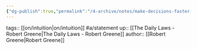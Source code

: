 ```yaml
---
{"dg-publish":true,"permalink":"/4-archive/notes/make-decisions-faster-to-use-your-intuition-more/"}
---
```


tags:: [[on/intuition\|on/intuition]] #a/statement 
up:: [[The Daily Laws - Robert Greene\|The Daily Laws - Robert Greene]]
author:: [[Robert Greene\|Robert Greene]]